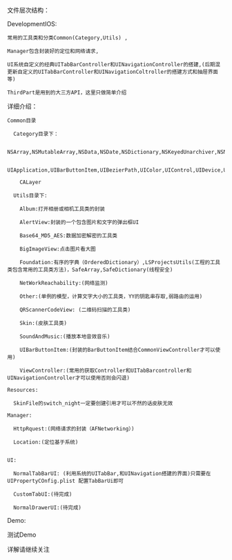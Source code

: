 文件层次结构：
  
  DevelopmentIOS:
  
    常用的工具类和分类Common(Category,Utils) ,
    
    Manager包含封装好的定位和网络请求,
    
    UI系统自定义的经典UITabBarController和UINavigationController的搭建,(后期混更新自定义的UITabBarController和UINavigationColtroller的搭建方式和抽屉界面等)
    
    ThirdPart是用到的大三方API，这里只做简单介绍
    
  详细介绍：
  
    Common目录
    
      Category目录下：
      
        NSArray,NSMutableArray,NSData,NSDate,NSDictionary,NSKeyedUnarchiver,NSNumber,NSObject,NSString,NSString
        
        UIApplication,UIBarButtonItem,UIBezierPath,UIColor,UIControl,UIDevice,UIFont,UIGestureRecognizer,UIImage,UIScrollView,UITextField,UIView,UIViewController
        
        CALayer
        
      Utils目录下:
        
        Album:打开相册或相机工具类的封装
        
        AlertView:封装的一个包含图片和文字的弹出框UI
        
        Base64_MD5_AES:数据加密解密的工具类
        
        BigImageView:点击图片看大图
        
        Foundation:有序的字典（OrderedDictionary）,LSProjectsUtils(工程的工具类包含常用的工具类方法)，SafeArray,SafeDictionary(线程安全)
        
        NetWorkReachability:(网络监测)
        
        Other:(单例的模型，计算文字大小的工具类，YY的钥匙串存取,弱路由的运用)
        
        QRScannerCodeView: (二维码扫描的工具类)
        
        Skin:(皮肤工具类)
      
        SoundAndMusic:(播放本地音效音乐)
        
        UIBarButtonItem:(封装的BarButtonItem结合CommonViewController才可以使用)
        
        ViewController:(常用的获取Controller和UITabBarcontroller和UINavigationController才可以使用否则会闪退)
      
    Resources:
      
      SkinFile的switch_night一定要创建引用才可以不然的话皮肤无效
      
    Manager:
      
      HttpRquest:(网络请求的封装（AFNetworking）)
      
      Location:(定位基于系统)
    
      
    UI:
      
      NormalTabBarUI: (利用系统的UITabBar,和UINavigation搭建的界面)只需要在UIPropertyCOnfig.plist 配置TabBarUi即可
      
      CustomTabUI:(待完成)
      
      NormalDrawerUI:(待完成)
      
Demo:
  
  测试Demo
  
  详解请继续关注
      
      
        
        
